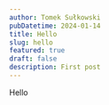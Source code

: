 ```yaml
---
author: Tomek Sułkowski
pubDatetime: 2024-01-14
title: Hello
slug: hello
featured: true
draft: false
description: First post
---
```


Hello
